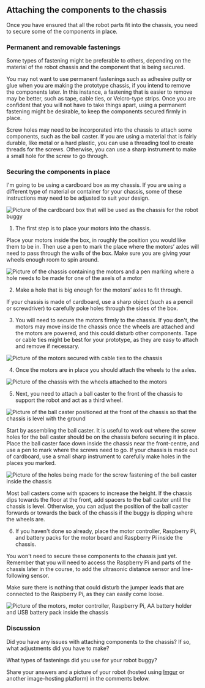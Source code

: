 [comment]: # (
Is this step open? Y/N
If so, short description of this step:
Related links:
Related files:
)

## Attaching the components to the chassis

Once you have ensured that all the robot parts fit into the chassis, you need to secure some of the components in place.

### Permanent and removable fastenings

Some types of fastening might be preferable to others, depending on the material of the robot chassis and the component that is being secured.

You may not want to use permanent fastenings such as adhesive putty or glue when you are making the prototype chassis, if you intend to remove the components later. In this instance, a fastening that is easier to remove may be better, such as tape, cable ties, or Velcro-type strips. Once you are confident that you will not have to take things apart, using a permanent fastening might be desirable, to keep the components secured firmly in place.

Screw holes may need to be incorporated into the chassis to attach some components, such as the ball caster. If you are using a material that is fairly durable, like metal or a hard plastic, you can use a threading tool to create threads for the screws. Otherwise, you can use a sharp instrument to make a small hole for the screw to go through.

### Securing the components in place

I'm going to be using a cardboard box as my chassis. If you are using a different type of material or container for your chassis, some of these instructions may need to be adjusted to suit your design.

![Picture of the cardboard box that will be used as the chassis for the robot buggy](https://rpf-futurelearn.s3-eu-west-1.amazonaws.com/Robotics+-+Robot+Buggy/Photographs/1_9-carboard-chassis.jpg)

1. The first step is to place your motors into the chassis.

Place your motors inside the box, in roughly the position you would like them to be in. Then use a pen to mark the place where the motors’ axles will need to pass through the walls of the box. Make sure you are giving your wheels enough room to spin around.

![Picture of the chassis containing the motors and a pen marking where a hole needs to be made for one of the axels of a motor](https://rpf-futurelearn.s3-eu-west-1.amazonaws.com/Robotics+-+Robot+Buggy/Photographs/1_9-chassis-motor-placement.jpg)

2. Make a hole that is big enough for the motors’ axles to fit through.

If your chassis is made of cardboard, use a sharp object (such as a pencil or screwdriver) to carefully poke holes through the sides of the box.

3. You will need to secure the motors firmly to the chassis. If you don't, the motors may move inside the chassis once the wheels are attached and the motors are powered, and this could disturb other components. Tape or cable ties might be best for your prototype, as they are easy to attach and remove if necessary.

![Picture of the motors secured with cable ties to the chassis](https://rpf-futurelearn.s3-eu-west-1.amazonaws.com/Robotics+-+Robot+Buggy/Photographs/1_9-motors-secured-to-chassis.jpg)

4. Once the motors are in place you should attach the wheels to the axles.

![Picture of the chassis with the wheels attached to the motors](https://rpf-futurelearn.s3-eu-west-1.amazonaws.com/Robotics+-+Robot+Buggy/Photographs/1_9-chassis-wheels-attached.jpg)

5. Next, you need to attach a ball caster to the front of the chassis to support the robot and act as a third wheel.

![Picture of the ball caster positioned at the front of the chassis so that the chassis is level with the ground](https://rpf-futurelearn.s3-eu-west-1.amazonaws.com/Robotics+-+Robot+Buggy/Photographs/1_9-ball-caster-position.jpg)

Start by assembling the ball caster. It is useful to work out where the screw holes for the ball caster should be on the chassis before securing it in place. Place the ball caster face down inside the chassis near the front-centre, and use a pen to mark where the screws need to go. If your chassis is made out of cardboard, use a small sharp instrument to carefully make holes in the places you marked.

![Picture of the holes being made for the screw fastening of the ball caster inside the chassis](https://rpf-futurelearn.s3-eu-west-1.amazonaws.com/Robotics+-+Robot+Buggy/Photographs/1_9-ball-caster-screws.jpg)

Most ball casters come with spacers to increase the height. If the chassis dips towards the floor at the front, add spacers to the ball caster until the chassis is level. Otherwise, you can adjust the position of the ball caster forwards or towards the back of the chassis if the buggy is dipping where the wheels are.

6. If you haven't done so already, place the motor controller, Raspberry Pi, and battery packs for the motor board and Raspberry Pi inside the chassis.

You won't need to secure these components to the chassis just yet. Remember that you will need to access the Raspberry Pi and parts of the chassis later in the course, to add the ultrasonic distance sensor and line-following sensor.

Make sure there is nothing that could disturb the jumper leads that are connected to the Raspberry Pi, as they can easily come loose.

![Picture of the motors, motor controller, Raspberry Pi, AA battery holder and USB battery pack inside the chassis](https://rpf-futurelearn.s3-eu-west-1.amazonaws.com/Robotics+-+Robot+Buggy/Photographs/1_9-chassis-with-basic-components-attached.jpg)

### Discussion

Did you have any issues with attaching components to the chassis? If so, what adjustments did you have to make?

What types of fastenings did you use for your robot buggy?

Share your answers and a picture of your robot (hosted using [Imgur](https://imgur.com/) or another image-hosting platform) in the comments below.

